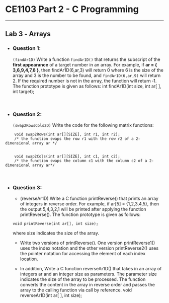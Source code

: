 # **CE1103 Part 2 - C Programming**
--- 


## **Lab 3 ‐ Arrays**

* ### Question 1:
    `(findAr1D)` Write a function `findAr1D()` that returns the subscript of the **first appearance** of a target number in an array. 
    For example, if **ar = { 3,6,9,4,7,8 }**, then findAr1D(6,ar,3) will return 0 where 6 is the size of the array and 3 is the number to be found, and
    `findAr1D(6,ar,9)` will return 2. If the required number is not in the array, the function will return ‐1. The function prototype is given as follows:
    int findAr1D(int size, int ar[ ], int target);


&nbsp;

* ### Question 2:

    `(swap2RowsCols2D)` Write the code for the following matrix functions: 

```
    void swap2Rows(int ar[][SIZE], int r1, int r2);
    /* the function swaps the row r1 with the row r2 of a 2‐dimensional array ar */


    void swap2Cols(int ar[][SIZE], int c1, int c2);
    /* the function swaps the column c1 with the column c2 of a 2‐dimensional array ar*/

```


&nbsp;

* ### Question 3:

    * (reverseAr1D) Write a C function printReverse() that prints an array of integers in reverse order. 
    For example, if ar[5] = {1,2,3,4,5}, then the output 5,4,3,2,1 will be printed after applying the function printReverse(). 
    The function prototype is given as follows:

    ```
    void printReverse(int ar[], int size);
    ```

    where size indicates the size of the array.

    * Write two versions of printReverse(). One version printReverse1() uses the index
    notation and the other version printReverse2() uses the pointer notation for accessing
    the element of each index location.

    * In addition, Write a C function reverseAr1D() that takes in an array of integers ar and an
    integer size as parameters. The parameter size indicates the size of the array to be
    processed. The function converts the content in the array in reverse order and passes
    the array to the calling function via call by reference.
    void reverseAr1D(int ar[ ], int size);